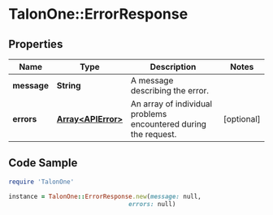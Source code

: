 # TalonOne::ErrorResponse

## Properties

Name | Type | Description | Notes
------------ | ------------- | ------------- | -------------
**message** | **String** | A message describing the error. | 
**errors** | [**Array&lt;APIError&gt;**](APIError.md) | An array of individual problems encountered during the request. | [optional] 

## Code Sample

```ruby
require 'TalonOne'

instance = TalonOne::ErrorResponse.new(message: null,
                                 errors: null)
```


